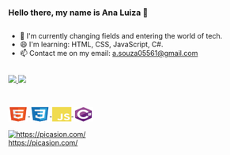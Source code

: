 ### Hello there, my name is Ana Luiza 👋

##

- 🔭 I'm currently changing fields and entering the world of tech.
- 😄 I'm learning: HTML, CSS, JavaScript, C#.
- 📫 Contact me on my email: a.souza05561@gmail.com

##

<div>
  <a href="https://github.com/anafernandes-ls">
  <img height="180em" src="https://github-readme-stats.vercel.app/api?username=anafernandes-ls&show_icons=true&theme=dracula&include_all_commits=true&count_private=true"/>
  <img height="180em" src="https://github-readme-stats.vercel.app/api/top-langs/?username=anafernandes-ls&layout=compact&langs_count=7&theme=dracula"/>
</div>
  
 ##
  
<div style="display: inline_block"><br>
  <img align="center" alt="Ana-HTML" height="30" width="40" src="https://raw.githubusercontent.com/devicons/devicon/master/icons/html5/html5-original.svg">
  <img align="center" alt="Ana-CSS" height="30" width="40" src="https://raw.githubusercontent.com/devicons/devicon/master/icons/css3/css3-original.svg">
  <img align="center" alt="Ana-Js" height="30" width="40" src="https://raw.githubusercontent.com/devicons/devicon/master/icons/javascript/javascript-plain.svg">
  <img align="center" alt="Ana-C#" height="30" width="40" src="https://raw.githubusercontent.com/devicons/devicon/master/icons/csharp/csharp-original.svg">
</div>
  
  
<div><br>
  <a href="https://picasion.com/"><img src="https://i.picasion.com/pic92/abee0880b115906e313072bf74aad159.gif" width="300" height="300" border="0" alt="https://picasion.com/" /></a><br /><a href="https://picasion.com/">https://picasion.com/</a>
</div>


